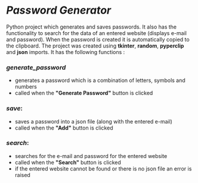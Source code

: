 # *Password Generator*

Python project which generates and saves passwords. It also has the functionality to search for the data of an entered 
website (displays e-mail and password). When the password is created it is automatically copied to the clipboard. 
The project was created using **tkinter**, **random**, **pyperclip** and **json** imports. 
It has the following functions :  
### *generate_password*
- generates a password which is a combination of letters, symbols and numbers
- called when the **"Generate Password"** button is clicked

### *save*:
- saves a password into a json file (along with the entered e-mail)
- called when the **"Add"** button is clicked

### *search*:
- searches for the e-mail and password for the entered website
- called when the **"Search"** button is clicked
- if the entered website cannot be found or there is no json file an error is raised
